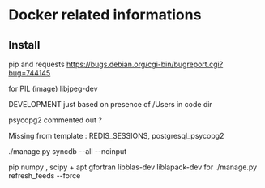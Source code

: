 Docker related informations
===========================

Install
-------

pip and requests https://bugs.debian.org/cgi-bin/bugreport.cgi?bug=744145

for PIL (image) libjpeg-dev

DEVELOPMENT just based on presence of /Users in code dir

psycopg2 commented out ?

Missing from template : REDIS_SESSIONS, postgresql_psycopg2

./manage.py syncdb --all --noinput

pip numpy , scipy + apt gfortran libblas-dev liblapack-dev for ./manage.py refresh_feeds --force
